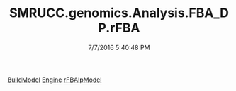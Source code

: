 ﻿---
title: SMRUCC.genomics.Analysis.FBA_DP.rFBA
date: 7/7/2016 5:40:48 PM
---

[BuildModel](T-SMRUCC.genomics.Analysis.FBA_DP.rFBA.BuildModel.html)
[Engine](T-SMRUCC.genomics.Analysis.FBA_DP.rFBA.Engine.html)
[rFBAlpModel](T-SMRUCC.genomics.Analysis.FBA_DP.rFBA.rFBAlpModel.html)
